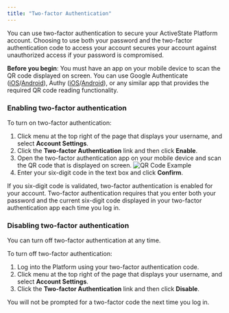 ```yaml
---
title: "Two-factor Authentication"
---
```


You can use two-factor authentication to secure your ActiveState Platform account.<!--more--> Choosing to use both your password and the two-factor authentication code to access your account secures your account against unauthorized access if your password is compromised.

**Before you begin**: You must have an app on your mobile device to scan the QR code displayed on screen. You can use Google Authenticate (<a href="https://itunes.apple.com/us/app/google-authenticator/id388497605?mt=8" target="\_blank">iOS</a>/<a href="https://play.google.com/store/apps/details?id=com.google.android.apps.authenticator2" target="\_blank">Android</a>), Authy (<a href="https://itunes.apple.com/us/app/authy/id494168017" target="\_blank">iOS</a>/<a href="https://play.google.com/store/apps/details?id=com.authy.authy" target="\_blank">Android</a>), or any similar app that provides the required QR code reading functionality.

### Enabling two-factor authentication

To turn on two-factor authentication:

1. Click menu at the top right of the page that displays your username, and select **Account Settings**.
2. Click the **Two-factor Authentication** link and then click **Enable**.
3. Open the two-factor authentication app on your mobile device and scan the QR code that is displayed on screen.
  ![QR Code Example](images/qrcode.png)
4. Enter your six-digit code in the text box and click **Confirm**.

If you six-digit code is validated, two-factor authentication is enabled for your account. Two-factor authentication requires that you enter both your password and the current six-digit code displayed in your two-factor authentication app each time you log in.

### Disabling two-factor authentication

You can turn off two-factor authentication at any time.

To turn off two-factor authentication:

1. Log into the Platform using your two-factor authentication code.
2. Click menu at the top right of the page that displays your username, and select **Account Settings**.
3. Click the **Two-factor Authentication** link and then click **Disable**.

You will not be prompted for a two-factor code the next time you log in.
